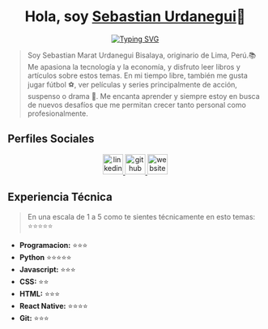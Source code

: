 <div align="center">
    <h1 align="center">Hola, soy <a href="#">Sebastian Urdanegui</a>👋</h1>
</div>

<p align="center">
<a href="https://git.io/typing-svg"><img src="https://readme-typing-svg.demolab.com?font=Kanit&size=30&duration=2000&pause=1000&color=F74B1A&center=true&random=false&width=435&lines=Data+Analyst;Data+Scientist;Automation+Programmer" alt="Typing SVG" /></a>
</p>


> Soy Sebastian Marat Urdanegui Bisalaya, originario de Lima, Perú.📚 Me apasiona la tecnología y la economía, y disfruto leer libros y artículos sobre estos temas. En mi tiempo libre, también me gusta jugar fútbol ⚽, ver películas y series principalmente de acción, suspenso o drama 🎥.  Me encanta aprender y siempre estoy en busca de nuevos desafíos que me permitan crecer tanto personal como profesionalmente.

## Perfiles Sociales

<p align="center">
    <a href="https://www.linkedin.com/in/sebastianurdaneguibisalaya/" target="_blank" rel="noreferrer"> <img src="https://cdn-icons-png.flaticon.com/512/174/174857.png" alt="linkedin" width="40" height="40"/> </a> 
    <a href="https://github.com/SebastianUrdaneguiBisalaya" target="_blank" rel="noreferrer"> <img src="https://cdn-icons-png.flaticon.com/512/25/25231.png" alt="github" width="40" height="40"/> </a> 
    <a href="https://sebastianurdanegui.vercel.app/" target="_blank" rel="noreferrer"> <img src="https://cdn-icons-png.flaticon.com/512/5339/5339184.png" alt="website" width="40" height="40"/> </a> 
</p>

## Experiencia Técnica

> En una escala de 1 a 5 como te sientes técnicamente en esto temas: ⭐️⭐️⭐️⭐️⭐️

- **Programacion:** ⭐️⭐️⭐️
- **Python** ⭐️⭐️⭐️⭐️⭐️
- **Javascript:** ⭐️⭐️⭐️
- **CSS:** ⭐️⭐️
- **HTML:** ⭐️⭐️⭐️
- **React Native:** ⭐️⭐️⭐️⭐️ 
- **Git:** ⭐️⭐️⭐️
